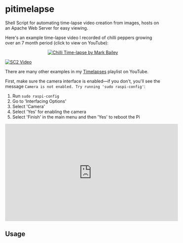 # pitimelapse
Shell Script for automating time-lapse video creation from images, hosts on an Apache Web Server for easy viewing.

Here's an example time-lapse video I recorded of chilli peppers growing over an 7 month period (click to view on YouTube):

<p align="center"><a href="https://www.youtube.com/embed/c2NePLQ2OQk"><img src="http://img.youtube.com/vi/VIDEO-ID/0.jpg" alt="Chilli Time-lapse by Mark Bailey" /></a></p>

[![SC2 Video](https://img.youtube.com/vi/c2NePLQ2OQk/0.jpg)](https://www.youtube.com/embed/c2NePLQ2OQk)


There are many other examples in my <a href="https://www.youtube.com/channel/UCq2082CCgrotqy21P-IxtTw">Timelapses</a> playlist on YouTube.

First, make sure the camera interface is enabled—if you don't, you'll see the message `Camera is not enabled. Try running 'sudo raspi-config'`:

  1. Run `sudo raspi-config`
  2. Go to 'Interfacing Options'
  3. Select 'Camera'
  4. Select 'Yes' for enabling the camera
  5. Select 'Finish' in the main menu and then 'Yes' to reboot the Pi

<iframe width="560" height="315" src="https://www.youtube.com/embed/c2NePLQ2OQk" title="YouTube video player" frameborder="0" allow="accelerometer; autoplay; clipboard-write; encrypted-media; gyroscope; picture-in-picture" allowfullscreen></iframe>

## Usage


